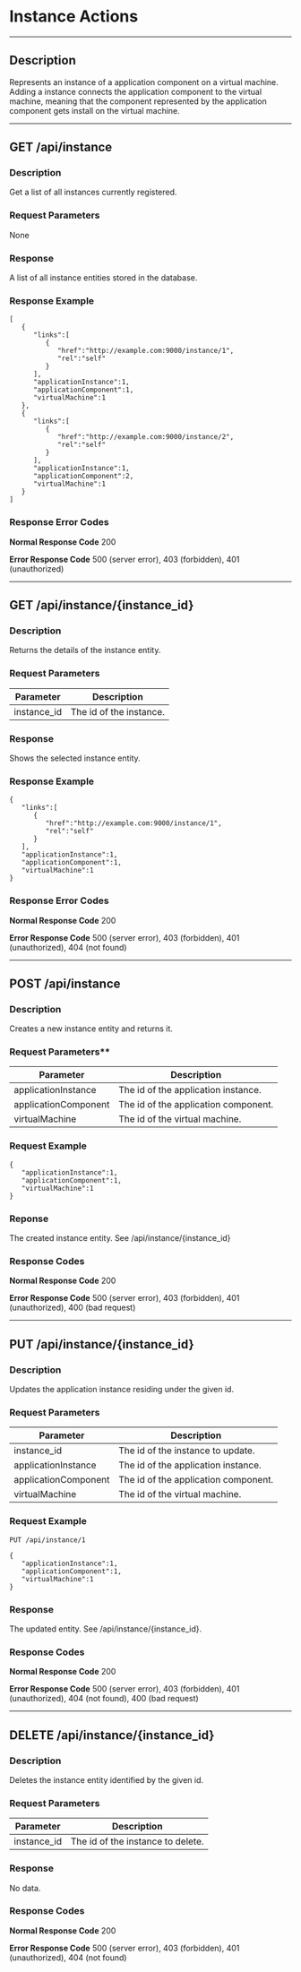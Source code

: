 ﻿# Instance Actions
***
## Description

Represents an instance of a application component on a virtual machine. Adding a instance connects the application component to the virtual machine, meaning that the component represented by the application component gets install on the virtual machine.
***
## GET /api/instance

### Description
Get a list of all instances currently registered.

### Request Parameters
None

### Response
A list of all instance entities stored in the database.

### Response Example
```
[  
   {  
      "links":[  
         {  
            "href":"http://example.com:9000/instance/1",
            "rel":"self"
         }
      ],
      "applicationInstance":1,
      "applicationComponent":1,
      "virtualMachine":1
   },
   {  
      "links":[  
         {  
            "href":"http://example.com:9000/instance/2",
            "rel":"self"
         }
      ],
      "applicationInstance":1,
      "applicationComponent":2,
      "virtualMachine":1
   }
]
```
### Response Error Codes

**Normal Response Code** 200

**Error Response Code** 500 (server error), 403 (forbidden), 401 (unauthorized)
***

## GET /api/instance/{instance_id}

### Description
Returns the details of the instance entity.

### Request Parameters

Parameter      | Description
-------------  | -------------
instance_id    | The id of the instance.

### Response
Shows the selected instance entity.

### Response Example
```
{  
   "links":[  
      {  
         "href":"http://example.com:9000/instance/1",
         "rel":"self"
      }
   ],
   "applicationInstance":1,
   "applicationComponent":1,
   "virtualMachine":1
}
```

### Response Error Codes
**Normal Response Code** 200

**Error Response Code** 500 (server error), 403 (forbidden), 401 (unauthorized), 404 (not found)
***
## POST /api/instance

### Description

Creates a new instance entity and returns it.

### Request Parameters**

Parameter            | Description
-------------------- | -------------------------------------
applicationInstance  | The id of the application instance.
applicationComponent | The id of the application component.
virtualMachine       | The id of the virtual machine.


### Request Example
```
{  
   "applicationInstance":1,
   "applicationComponent":1,
   "virtualMachine":1
}    
```

### Reponse

The created instance entity. See /api/instance/{instance_id}

### Response Codes

**Normal Response Code** 200

**Error Response Code** 500 (server error), 403 (forbidden), 401 (unauthorized), 400 (bad request)

***
## PUT /api/instance/{instance_id}

### Description

Updates the application instance residing under the given id.

### Request Parameters

Parameter            | Description
-------------------- | -------------------------------------
instance_id          | The id of the instance to update.
applicationInstance  | The id of the application instance.
applicationComponent | The id of the application component.
virtualMachine       | The id of the virtual machine.

### Request Example
```
PUT /api/instance/1
```
```
{  
   "applicationInstance":1,
   "applicationComponent":1,
   "virtualMachine":1
}
```

### Response
The updated entity. See /api/instance/{instance_id}.

### Response Codes

**Normal Response Code** 200

**Error Response Code** 500 (server error), 403 (forbidden), 401 (unauthorized), 404 (not found), 400 (bad request)

***
## DELETE /api/instance/{instance_id}

### Description
Deletes the instance entity identified by the given id.

### Request Parameters

Parameter     | Description
------------- | -------------
instance_id   | The id of the instance to delete.

### Response
No data.

### Response Codes

**Normal Response Code** 200

**Error Response Code** 500 (server error), 403 (forbidden), 401 (unauthorized), 404 (not found)
